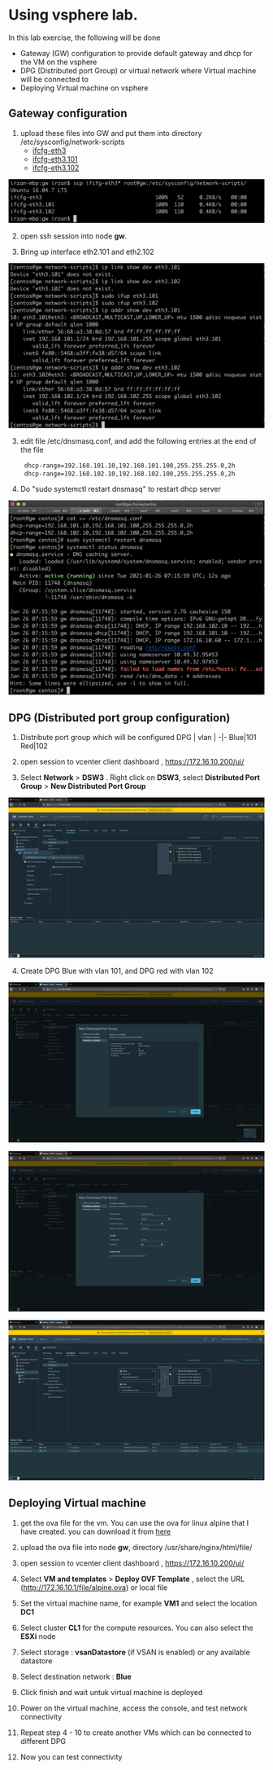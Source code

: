 # Using vsphere lab.
In this lab exercise, the following will be done
- Gateway (GW) configuration to provide default gateway and dhcp for the VM on the vsphere
- DPG (Distributed port Group) or virtual network where Virtual machine will be connected to
- Deploying Virtual machine on vsphere

## Gateway configuration
1. upload these files into GW and put them into directory /etc/sysconfig/network-scripts
    - [ifcfg-eth3](https://github.com/Juniper-ASEANP-SE/vmware/blob/main/gw/ifcfg-eth3)
    - [ifcfg-eth3.101](https://github.com/Juniper-ASEANP-SE/vmware/blob/main/gw/ifcfg-eth3.101)
    - [ifcfg-eth3.102](https://github.com/Juniper-ASEANP-SE/vmware/blob/main/gw/ifcfg-eth3.102)

![lab1](lab1.png)

2. open ssh session into node **gw**.

3. Bring up interface eth2.101 and eth2.102

![lab2](lab2.png)

3. edit file /etc/dnsmasq.conf, and add the following entries at the end of the file

        dhcp-range=192.168.101.10,192.168.101.100,255.255.255.0,2h
        dhcp-range=192.168.102.10,192.168.102.100,255.255.255.0,2h

4. Do "sudo systemctl restart dnsmasq" to restart dhcp server

![lab3](lab3.png)

## DPG (Distributed port group configuration)
1. Distribute port group which will be configured
    DPG | vlan | 
    -|-
    Blue|101
    Red|102


2. open session to vcenter client dashboard , https://172.16.10.200/ui/
3. Select **Network** > **DSW3** . Right click on **DSW3**, select **Distributed Port Group** > **New Distributed Port Group**

![lab4](lab4.png)

4. Create DPG Blue with vlan 101, and DPG red with vlan 102

![lab5](lab5.png)

![lab6](lab6.png)

![lab7](lab7.png)

## Deploying Virtual machine
1. get the ova file for the vm. You can use the ova for linux alpine that I have created. you can download it from [here](https://junipernetworks-my.sharepoint.com/:u:/g/personal/irzan_juniper_net/ES7fcS3bNDpKll1mU_QTisIBF1xTIpAQOy0uDIm57SnQXA?e=Wr7xVD)

2. upload the ova file into node **gw**, directory /usr/share/nginx/html/file/

3. open session to vcenter client dashboard , https://172.16.10.200/ui/

4. Select **VM and templates** > **Deploy OVF Template** , select the URL (http://172.16.10.1/file/alpine.ova) or local file 

5. Set the virtual machine name, for example **VM1** and select the location **DC1**

6. Select cluster **CL1** for the compute resources. You can also select the **ESXi** node

7. Select storage : **vsanDatastore** (if VSAN is enabled) or any available datastore

8. Select destination network : **Blue**

9. Click finish and wait untuk virtual machine is deployed

10. Power on the virtual machine, access the console, and test network connectivity

11. Repeat step 4 - 10 to create another VMs which can be connected to different DPG

12. Now you can test connectivity






